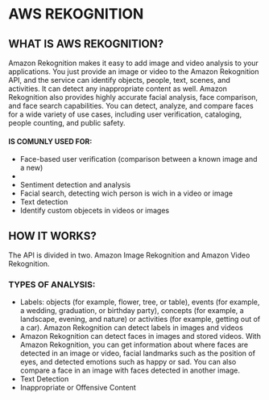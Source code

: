 # AWS REKOGNITION

## WHAT IS AWS REKOGNITION?

Amazon Rekognition makes it easy to add image and video analysis to your applications. You just provide an image or video to the Amazon Rekognition API,
and the service can identify objects, people, text, scenes, and activities. It can detect any inappropriate content as well. Amazon Rekognition also 
provides highly accurate facial analysis, face comparison, and face search capabilities. You can detect, analyze, and compare faces for a wide variety 
of use cases, including user verification, cataloging, people counting, and public safety.

#### IS COMUNLY USED FOR:
<ul>
  <li>Face-based user verification (comparison between a known image and a new)<li>
  <li>Sentiment detection and analysis</li>
  <li>Facial search, detecting wich person is wich in a video or image </li>
  <li>Text detection</li>
  <li>Identify custom objecets in videos or images</li>
  
</ul>

## HOW IT WORKS?

The API is divided in two. Amazon Image Rekognition and Amazon Video Rekognition.

### TYPES OF ANALYSIS:
  
<ul>
  <li>Labels: objects (for example, flower, tree, or table), events (for example, a wedding, graduation, or birthday party), concepts (for example, a landscape, evening, and nature) or activities (for example, getting out of a car). Amazon Rekognition can detect labels in images and videos</li>
  <li>Amazon Rekognition can detect faces in images and stored videos. With Amazon Rekognition, you can get information about where faces are detected in an image or video, facial landmarks such as the position of eyes, and detected emotions such as happy or sad. You can also compare a face in an image with faces detected in another image. </li>
  <li>Text Detection</li>
  <li>Inappropriate or Offensive Content </li>
</ul>
